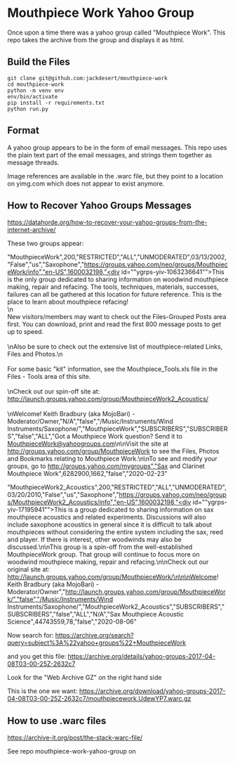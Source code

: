 Mouthpiece Work Yahoo Group
===========================

Once upon a time there was a yahoo group called "Mouthpiece Work".
This repo takes the archive from the group and displays it as html.

Build the Files
---------------

    git clone git@github.com:jackdesert/mouthpiece-work
    cd mouthpiece-work
    python -m venv env
    env/bin/activate
    pip install -r requirements.txt
    python run.py

Format
------

A yahoo group appears to be in the form of email messages.
This repo uses the plain text part of the email messages, and strings them
together as message threads.

Image references are available in the .warc file, but they point to a location
on yimg.com which does not appear to exist anymore.


How to Recover Yahoo Groups Messages
------------------------------------

https://datahorde.org/how-to-recover-your-yahoo-groups-from-the-internet-archive/

These two groups appear:

"MouthpieceWork",200,"RESTRICTED","ALL","UNMODERATED",03/13/2002,"False","us","Saxophone","https://groups.yahoo.com/neo/groups/MouthpieceWork/info","en-US",1600032198,"<div id=""ygrps-yiv-1063236641"">This is the only group dedicated to sharing information on woodwind mouthpiece making, repair and refacing.  The tools, techniques, materials, successes, failures can all be gathered at this location for future reference.  This is the place to learn about mouthpiece refacing!<br>\n<br>New visitors/members may want to check out the Files-Grouped Posts area first.  You can download, print and read the first 800 message posts to get up to speed.<br><br>\nAlso be sure to check out the extensive list of mouthpiece-related Links, Files and Photos.\n<br><br>For some basic &quot;kit&quot; information, see the Mouthpiece_Tools.xls file in the Files - Tools area of this site.<br><br>\nCheck out our spin-off site at: http://launch.groups.yahoo.com/group/MouthpieceWork2_Acoustics/<br><br>\nWelcome!   Keith Bradbury (aka MojoBari) - Moderator/Owner,"N/A","false","/Music/Instruments/Wind Instruments/Saxophone/","MouthpieceWork","SUBSCRIBERS","SUBSCRIBERS","false","ALL","Got a Mouthpiece Work question?  Send it to MouthpieceWork@yahoogroups.com\n\nVisit the site at http://groups.yahoo.com/group/MouthpieceWork to see the Files, Photos and Bookmarks relating to Mouthpiece Work.\n\nTo see and modify your groups, go to http://groups.yahoo.com/mygroups","Sax and Clarinet Mouthpiece Work",6282900,1662,"false","2020-02-23"

"MouthpieceWork2_Acoustics",200,"RESTRICTED","ALL","UNMODERATED",03/20/2010,"False","us","Saxophone","https://groups.yahoo.com/neo/groups/MouthpieceWork2_Acoustics/info","en-US",1600032198,"<div id=""ygrps-yiv-17195941"">This is a group dedicated to sharing information on sax mouthpiece acoustics and related experiments.  Discussions will also include saxophone acoustics in general since it is difficult to talk about mouthpieces without considering the entire system including the sax, reed and player.  If there is interest, other woodwinds may also be discussed.\n\nThis group is a spin-off from the well-established MouthpieceWork group.  That group will continue to focus more on woodwind mouthpiece making, repair and refacing.\n\nCheck out our original site at: http://launch.groups.yahoo.com/group/MouthpieceWork/\n\n\nWelcome! Keith Bradbury (aka MojoBari) - Moderator/Owner</div>","http://launch.groups.yahoo.com/group/MouthpieceWork/","false","/Music/Instruments/Wind Instruments/Saxophone/","MouthpieceWork2_Acoustics","SUBSCRIBERS","SUBSCRIBERS","false","ALL","N/A","Sax Mouthpiece Acoustic Science",44743559,78,"false","2020-08-06"


Now search for:
https://archive.org/search?query=subject%3A%22yahoo+groups%22+MouthpieceWork

and you get this file:
https://archive.org/details/yahoo-groups-2017-04-08T03-00-25Z-2632c7

Look for the "Web Archive GZ" on the right hand side


This is the one we want:
https://archive.org/download/yahoo-groups-2017-04-08T03-00-25Z-2632c7/mouthpiecework.UdewYP7.warc.gz


How to use .warc files
-----------------------

https://archive-it.org/post/the-stack-warc-file/


See repo mouthpiece-work-yahoo-group on
